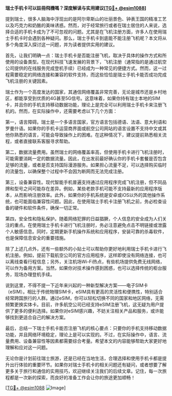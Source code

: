 **瑞士手机卡可以註冊飛機嗎？深度解读与实用建议[[TG💪+ @esim1088](https://t.me/s/esim1088)]**

提到瑞士，很多人脑海中浮现出的是阿尔卑斯山的壮丽景色、钟表王国的精准工艺以及巧克力和奶酪的美味诱惑。然而，对于经常旅行或者在瑞士居住的人来说，选择合适的手机卡成为了不可忽视的问题。尤其是在飞机注册方面，许多人在使用瑞士手机卡时会遇到各种疑问。那么，瑞士手机卡到底能不能注册飞机呢？本文将从多个角度深入探讨这一问题，并为读者提供实用的建议。

首先，让我们明确一点：瑞士手机卡是否能注册飞机，取决于具体的操作方式和所使用的设备类型。在现代科技飞速发展的背景下，飞机注册（通常指的是通过航空公司提供的在线服务完成登机手续）已经成为一种常见的便捷方式。然而，这一过程需要稳定的网络连接和兼容的软件支持，而这些恰恰是瑞士手机卡能否成功完成飞机注册的关键因素。

瑞士作为一个高度发达的国家，其通信网络覆盖非常完善，无论是城市还是乡村地区，都能享受到优质的4G甚至5G信号。这意味着，如果你持有瑞士本地的SIM卡，并且你的手机支持移动数据功能，理论上是完全可以利用瑞士手机卡来注册飞机的。然而，在实际操作中，还需要考虑以下几个方面：

第一，语言障碍。瑞士是一个多语言国家，官方语言包括德语、法语、意大利语和罗曼什语。如果你的手机卡运营商界面或航空公司网站的语言设置不支持中文或其他你熟悉的语言，可能会导致操作上的困难。在这种情况下，建议提前熟悉相关流程，或者直接联系客服寻求帮助。

第二，数据流量费用。虽然瑞士的网络覆盖率高，但使用手机卡进行飞机注册时，可能需要消耗一定的数据流量。因此，在出发前最好确认你的手机卡套餐是否包含足够的流量，或者是否支持国际漫游服务。如果担心流量不足，可以选择购买临时的流量包，以确保整个过程中不会因为断网而无法完成注册。

第三，设备兼容性。现代智能手机普遍支持通过应用程序完成飞机注册，但不同品牌和型号之间可能存在差异。例如，某些老款手机可能不支持最新的应用程序版本，从而影响注册效率。此外，如果你的手机系统是安卓或iOS以外的其他操作系统，也可能面临兼容性问题。因此，在使用瑞士手机卡注册飞机之前，务必检查设备的硬件和软件条件，确保一切正常。

第四，安全性和隐私保护。随着网络犯罪的日益猖獗，个人信息的安全成为人们关注的重点。在使用瑞士手机卡进行飞机注册时，务必注意避免点击不明链接或泄露个人敏感信息。同时，定期更新手机操作系统和应用程序，安装可靠的杀毒软件，也是保障信息安全的重要措施。

除了上述几点外，还有一些额外的小贴士可以帮助你更好地利用瑞士手机卡进行飞机注册。例如，提前下载航空公司的官方应用程序，这样即使没有网络连接，也可以离线查看行程信息；另外，关注机场Wi-Fi热点，有些机场提供免费无线网络，可以作为备用方案。当然，如果你对技术操作感到困惑，也可以选择传统的柜台服务，现场办理登机手续。

说到这里，不得不提一下近年来兴起的一种新型解决方案——电子SIM卡（eSIM）。相比于传统物理SIM卡，eSIM具有更高的灵活性和便携性，特别适合经常跨国旅行的人群。通过eSIM，你可以轻松切换不同的国家和地区网络，无需频繁更换实体卡。目前，许多航空公司已经支持eSIM注册飞机，这无疑为用户提供了更多的便利选择。如果你对eSIM感兴趣，不妨关注相关产品和服务，或许能够找到更适合自己的解决方案。

最后，总结一下瑞士手机卡能否注册飞机的核心要点：只要你的手机支持移动数据功能，并且网络环境稳定，理论上是可以实现的。不过，在实际操作中，语言、流量费用、设备兼容性等因素都需要综合考量。希望本文的内容能够帮助大家更好地理解和应对这一问题。

无论你是计划前往瑞士旅游，还是已经在当地生活，合理选择和使用手机卡都是提升出行体验的重要环节。如果你对瑞士手机卡的相关问题还有疑问，或者想要了解更多关于旅行和通信的实用技巧，欢迎继续关注我们的后续文章。记住，每一次旅程都是一次新的探索，而良好的准备工作会让你的旅途更加顺畅！

[[TG💪+ @esim1088](https://t.me/s/esim1088) ![Image](https://i.postimg.cc/4NQfJmqS/Snipaste-2025-05-13-00-14-12.png)]
